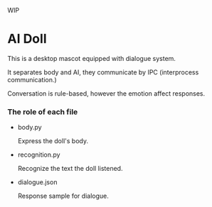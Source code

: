 WIP

# AI Doll

This is a desktop mascot equipped with dialogue system.

It separates body and AI, they communicate by IPC (interprocess communication.)

Conversation is rule-based, however the emotion affect responses.


### The role of each file

+ body.py

    Express the doll's body.

+ recognition.py

	Recognize the text the doll listened.

+ dialogue.json

	Response sample for dialogue.
